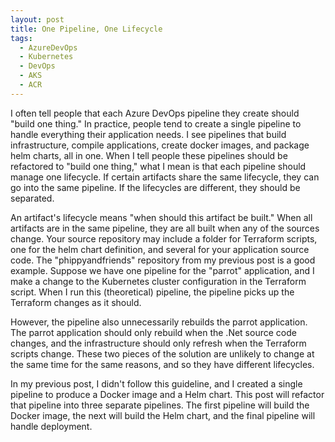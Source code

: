 ```yaml
---
layout: post
title: One Pipeline, One Lifecycle
tags:
  - AzureDevOps
  - Kubernetes
  - DevOps
  - AKS
  - ACR
---
```


I often tell people that each Azure DevOps pipeline they create should "build one thing."  In practice, people tend to create a single pipeline to handle everything their application needs.  I see pipelines that build infrastructure, compile applications, create docker images, and package helm charts, all in one.  When I tell people these pipelines should be refactored to "build one thing," what I mean is that each pipeline should manage one lifecycle.  If certain artifacts share the same lifecycle, they can go into the same pipeline.  If the lifecycles are different, they should be separated.

An artifact's lifecycle means "when should this artifact be built."  When all artifacts are in the same pipeline, they are all built when any of the sources change.  Your source repository may include a folder for Terraform scripts, one for the helm chart definition, and several for your application source code.   The "phippyandfriends" repository from my previous post is a good example.  Suppose we have one pipeline for the "parrot" application, and I make a change to the Kubernetes cluster configuration in the Terraform script.  When I run this (theoretical) pipeline, the pipeline picks up the Terraform changes as it should.

However, the pipeline also unnecessarily rebuilds the parrot application.  The parrot application should only rebuild when the .Net source code changes, and the infrastructure should only refresh when the Terraform scripts change.  These two pieces of the solution are unlikely to change at the same time for the same reasons, and so they have different lifecycles.  

In my previous post, I didn't follow this guideline, and I created a single pipeline to produce a Docker image and a Helm chart.  This post will refactor that pipeline into three separate pipelines.   The first pipeline will build the Docker image, the next will build the Helm chart, and the final pipeline will handle deployment.

